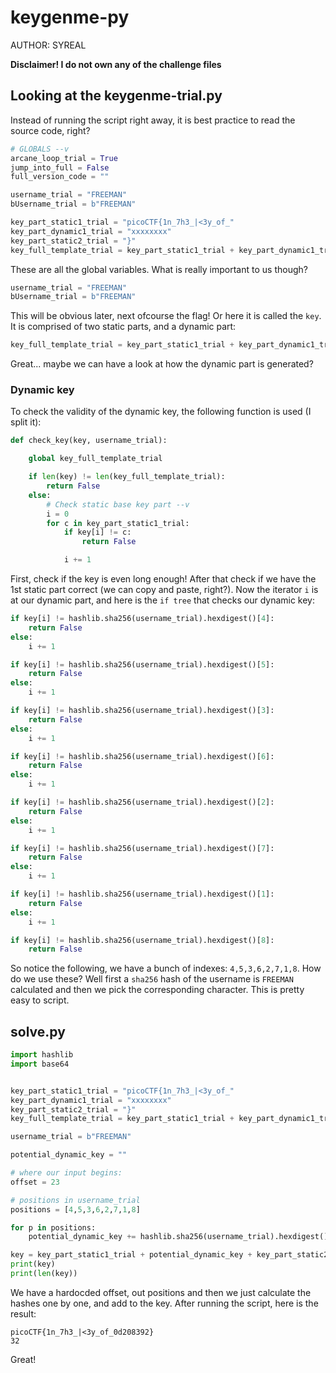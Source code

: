 # keygenme-py

AUTHOR: SYREAL

**Disclaimer! I do not own any of the challenge files**

## Looking at the keygenme-trial.py

Instead of running the script right away, it is best practice to read the source code, right?
```py
# GLOBALS --v
arcane_loop_trial = True
jump_into_full = False
full_version_code = ""

username_trial = "FREEMAN"
bUsername_trial = b"FREEMAN"

key_part_static1_trial = "picoCTF{1n_7h3_|<3y_of_"
key_part_dynamic1_trial = "xxxxxxxx"
key_part_static2_trial = "}"
key_full_template_trial = key_part_static1_trial + key_part_dynamic1_trial + key_part_static2_trial
```
These are all the global variables. What is really important to us though? 
```py
username_trial = "FREEMAN"
bUsername_trial = b"FREEMAN"
```
This will be obvious later, next ofcourse the flag! Or here it is called the `key`. It is comprised of two static parts, and a dynamic part:
```py
key_full_template_trial = key_part_static1_trial + key_part_dynamic1_trial + key_part_static2_trial
```
Great... maybe we can have a look at how the dynamic part is generated? 

### Dynamic key

To check the validity of the dynamic key, the following function is used (I split it):
```py
def check_key(key, username_trial):

    global key_full_template_trial

    if len(key) != len(key_full_template_trial):
        return False
    else:
        # Check static base key part --v
        i = 0
        for c in key_part_static1_trial:
            if key[i] != c:
                return False

            i += 1
```
First, check if the key is even long enough! After that check if we have the 1st static part correct (we can copy and paste, right?). Now the iterator `i` is at our dynamic part, and here is the `if tree` that checks our dynamic key:
```py
if key[i] != hashlib.sha256(username_trial).hexdigest()[4]:
    return False
else:
    i += 1

if key[i] != hashlib.sha256(username_trial).hexdigest()[5]:
    return False
else:
    i += 1

if key[i] != hashlib.sha256(username_trial).hexdigest()[3]:
    return False
else:
    i += 1

if key[i] != hashlib.sha256(username_trial).hexdigest()[6]:
    return False
else:
    i += 1

if key[i] != hashlib.sha256(username_trial).hexdigest()[2]:
    return False
else:
    i += 1

if key[i] != hashlib.sha256(username_trial).hexdigest()[7]:
    return False
else:
    i += 1

if key[i] != hashlib.sha256(username_trial).hexdigest()[1]:
    return False
else:
    i += 1

if key[i] != hashlib.sha256(username_trial).hexdigest()[8]:
    return False
```
So notice the following, we have a bunch of indexes: `4,5,3,6,2,7,1,8`. How do we use these? Well first a `sha256` hash of the username is `FREEMAN` calculated and then we pick the corresponding character. This is pretty easy to script.

## solve.py

```py
import hashlib
import base64


key_part_static1_trial = "picoCTF{1n_7h3_|<3y_of_"
key_part_dynamic1_trial = "xxxxxxxx"
key_part_static2_trial = "}"
key_full_template_trial = key_part_static1_trial + key_part_dynamic1_trial + key_part_static2_trial

username_trial = b"FREEMAN"

potential_dynamic_key = ""

# where our input begins:
offset = 23

# positions in username_trial
positions = [4,5,3,6,2,7,1,8]

for p in positions:
	potential_dynamic_key += hashlib.sha256(username_trial).hexdigest()[p]

key = key_part_static1_trial + potential_dynamic_key + key_part_static2_trial
print(key)
print(len(key))
```
We have a hardocded offset, out positions and then we just calculate the hashes one by one, and add to the key. After running the script, here is the result:
```
picoCTF{1n_7h3_|<3y_of_0d208392}
32 
```
Great! 